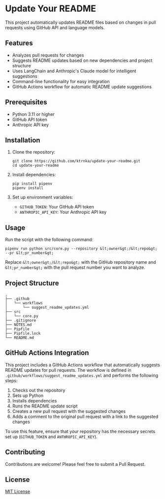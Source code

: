 # Update Your README

This project automatically updates README files based on changes in pull requests using GitHub API and language models.

## Features

- Analyzes pull requests for changes
- Suggests README updates based on new dependencies and project structure
- Uses LangChain and Anthropic's Claude model for intelligent suggestions
- Command-line functionality for easy integration
- GitHub Actions workflow for automatic README update suggestions

## Prerequisites

- Python 3.11 or higher
- GitHub API token
- Anthropic API key

## Installation

1. Clone the repository:
   ```
   git clone https://github.com/ktrnka/update-your-readme.git
   cd update-your-readme
   ```

2. Install dependencies:
   ```
   pip install pipenv
   pipenv install
   ```

3. Set up environment variables:
   - `GITHUB_TOKEN`: Your GitHub API token
   - `ANTHROPIC_API_KEY`: Your Anthropic API key

## Usage

Run the script with the following command:

```
pipenv run python src/core.py --repository &lt;owner&gt;/&lt;repo&gt; --pr &lt;pr_number&gt;
```

Replace `&lt;owner&gt;/&lt;repo&gt;` with the GitHub repository name and `&lt;pr_number&gt;` with the pull request number you want to analyze.

## Project Structure

```
.
├── .github
│   └── workflows
│       └── suggest_readme_updates.yml
├── src
│   └── core.py
├── .gitignore
├── NOTES.md
├── Pipfile
├── Pipfile.lock
└── README.md
```

## GitHub Actions Integration

This project includes a GitHub Actions workflow that automatically suggests README updates for pull requests. The workflow is defined in `.github/workflows/suggest_readme_updates.yml` and performs the following steps:

1. Checks out the repository
2. Sets up Python
3. Installs dependencies
4. Runs the README update script
5. Creates a new pull request with the suggested changes
6. Adds a comment to the original pull request with a link to the suggested changes

To use this feature, ensure that your repository has the necessary secrets set up (`GITHUB_TOKEN` and `ANTHROPIC_API_KEY`).

## Contributing

Contributions are welcome! Please feel free to submit a Pull Request.

## License

[MIT License](https://opensource.org/licenses/MIT)
